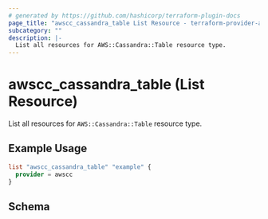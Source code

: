 ```yaml
---
# generated by https://github.com/hashicorp/terraform-plugin-docs
page_title: "awscc_cassandra_table List Resource - terraform-provider-awscc"
subcategory: ""
description: |-
  List all resources for AWS::Cassandra::Table resource type.
---
```


# awscc_cassandra_table (List Resource)

List all resources for `AWS::Cassandra::Table` resource type.

## Example Usage

```terraform
list "awscc_cassandra_table" "example" {
  provider = awscc
}
```

<!-- schema generated by tfplugindocs -->
## Schema
